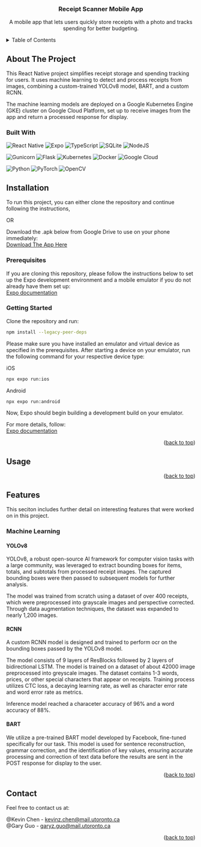 <!-- PROJECT LOGO
<br />
<div align="center">
  <a href="https://github.com/github_username/repo_name">
    <img src="images/logo.png" alt="Logo" width="80" height="80">
  </a>
-->

<h3 align="center">Receipt Scanner Mobile App</h3>

  <p align="center">
    A mobile app that lets users quickly store receipts with a photo and tracks spending for better budgeting.
   <br />

<!-- TABLE OF CONTENTS -->
<details>
  <summary>Table of Contents</summary>
  <ol>
    <li>
      <a href="#about-the-project">About The Project</a>
      <ul>
        <li><a href="#built-with">Built With</a></li>
      </ul>
    </li>
    <li>
      <a href="#installation">Installation</a>
      <ul>
        <li><a href="#getting-started">Getting Started</a></li>
        <li><a href="#prerequisites">Prerequisites</a></li>
      </ul>
    </li>
    <li><a href="#usage">Usage</a></li>
    <li>
      <a href="#features">Features</a>
      <ul>
        <li><a href="#machine-learning">Machine Learning</a></li>
      </ul>
    </li>
    <li><a href="#contact">Contact</a></li>
  </ol>
</details>

<!-- ABOUT THE PROJECT -->

## About The Project

This React Native project simplifies receipt storage and spending tracking for users. It uses machine learning to detect and process receipts from images, combining a custom-trained YOLOv8 model, BART, and a custom RCNN.

The machine learning models are deployed on a Google Kubernetes Engine (GKE) cluster on Google Cloud Platform, set up to receive images from the app and return a processed response for display.

### Built With

![React Native](https://img.shields.io/badge/react_native-%2320232a.svg?style=for-the-badge&logo=react&logoColor=%2361DAFB)
![Expo](https://img.shields.io/badge/expo-1C1E24?style=for-the-badge&logo=expo&logoColor=#D04A37)
![TypeScript](https://img.shields.io/badge/typescript-%23007ACC.svg?style=for-the-badge&logo=typescript&logoColor=white)
![SQLite](https://img.shields.io/badge/sqlite-%2307405e.svg?style=for-the-badge&logo=sqlite&logoColor=white)
![NodeJS](https://img.shields.io/badge/node.js-6DA55F?style=for-the-badge&logo=node.js&logoColor=white)

![Gunicorn](https://img.shields.io/badge/gunicorn-%298729.svg?style=for-the-badge&logo=gunicorn&logoColor=white)
![Flask](https://img.shields.io/badge/flask-%23000.svg?style=for-the-badge&logo=flask&logoColor=white)
![Kubernetes](https://img.shields.io/badge/kubernetes-%23326ce5.svg?style=for-the-badge&logo=kubernetes&logoColor=white)
![Docker](https://img.shields.io/badge/docker-%230db7ed.svg?style=for-the-badge&logo=docker&logoColor=white)
![Google Cloud](https://img.shields.io/badge/GoogleCloud-%234285F4.svg?style=for-the-badge&logo=google-cloud&logoColor=white)

![Python](https://img.shields.io/badge/python-3670A0?style=for-the-badge&logo=python&logoColor=ffdd54)
![PyTorch](https://img.shields.io/badge/PyTorch-%23EE4C2C.svg?style=for-the-badge&logo=PyTorch&logoColor=white)
![OpenCV](https://img.shields.io/badge/opencv-%23white.svg?style=for-the-badge&logo=opencv&logoColor=white)

<!-- INSTALLATION -->

## Installation

To run this project, you can either clone the repository and continue following the instructions,

OR

Download the .apk below from Google Drive to use on your phone immediately:  
[Download The App Here](https://drive.google.com/drive/folders/1gMsgvBpB-5DIYCYthU_EozF8zWHmHyqh)

### Prerequisites

If you are cloning this repository, please follow the instructions below to set up the Expo development environment and a mobile emulator if you do not already have them set up:  
[Expo documentation](https://docs.expo.dev/get-started/set-up-your-environment/?mode=development-build&buildEnv=local&platform=android&device=simulated)

### Getting Started

Clone the repository and run:

```sh
npm install --legacy-peer-deps
```
Please make sure you have installed an emulator and virtual device as specified in the prerequisites.
After starting a device on your emulator, run the following command for your respective device type:

iOS
```sh
npx expo run:ios
```

Android
```sh
npx expo run:android
```

Now, Expo should begin building a development build on your emulator.  

For more details, follow:  
[Expo documentation](https://docs.expo.dev/get-started/set-up-your-environment/?mode=development-build&buildEnv=local&platform=android&device=simulated)

<p align="right">(<a href="#readme-top">back to top</a>)</p>

<!-- USAGE EXAMPLES -->

## Usage

<p align="right">(<a href="#readme-top">back to top</a>)</p>

<!-- Feature Details -->

## Features

This seciton includes further detail on interesting features that were worked on in this project.

### Machine Learning

#### YOLOv8

YOLOv8, a robust open-source AI framework for computer vision tasks with a large community, was leveraged to extract bounding boxes for items, totals, and subtotals from processed receipt images. The captured bounding boxes were then passed to subsequent models for further analysis.

The model was trained from scratch using a dataset of over 400 receipts, which were preprocessed into grayscale images and perspective corrected. Through data augmentation techniques, the dataset was expanded to nearly 1,200 images.

#### RCNN

A custom RCNN model is designed and trained to perform ocr on the bounding boxes passed by the YOLOv8 model. 

The model consists of 9 layers of ResBlocks followed by 2 layers of bidirectional LSTM. The model is trained on a dataset of about 42000 image preprocessed into greyscale images. The dataset contains 1-3 words, prices, or other special characters that appear on receipts. Training process utilizes CTC loss, a decaying learning rate, as well as character error rate and word error rate as metrics. 

Inference model reached a characeter accuracy of 96% and a word accuracy of 88%.

#### BART

We utilize a pre-trained BART model developed by Facebook, fine-tuned specifically for our task. This model is used for sentence reconstruction, grammar correction, and the identification of key values, ensuring accurate processing and correction of text data before the results are sent in the POST response for display to the user.

<p align="right">(<a href="#readme-top">back to top</a>)</p>

<!-- CONTACT -->

## Contact

Feel free to contact us at:

@Kevin Chen - kevinz.chen@mail.utoronto.ca\
@Gary Guo - garyz.guo@mail.utoronto.ca

<p align="right">(<a href="#readme-top">back to top</a>)</p>
